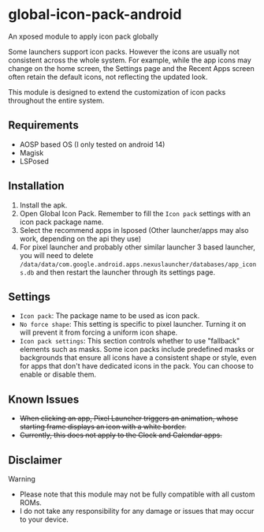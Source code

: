 # global-icon-pack-android
An xposed module to apply icon pack globally

Some launchers support icon packs. However the icons are usually not consistent across the whole system. For example, while the app icons may change on the home screen, the Settings page and the Recent Apps screen often retain the default icons, not reflecting the updated look.

This module is designed to extend the customization of icon packs throughout the entire system.

## Requirements
* AOSP based OS (I only tested on android 14)
* Magisk
* LSPosed

## Installation
1. Install the apk. 
2. Open Global Icon Pack. Remember to fill the `Icon pack` settings with an icon pack package name.
3. Select the recommend apps in lsposed (Other launcher/apps may also work, depending on the api they use)
4. For pixel launcher and probably other similar launcher 3 based launcher, you will need to delete `/data/data/com.google.android.apps.nexuslauncher/databases/app_icons.db` and then restart the launcher through its settings page.

## Settings
* `Icon pack`: The package name to be used as icon pack.
* `No force shape`: This setting is specific to pixel launcher. Turning it on will prevent it from forcing a uniform icon shape.
* `Icon pack settings`: This section controls whether to use "fallback" elements such as masks. Some icon packs include predefined masks or backgrounds that ensure all icons have a consistent shape or style, even for apps that don't have dedicated icons in the pack. You can choose to enable or disable them.

## Known Issues
* ~~When clicking an app, Pixel Launcher triggers an animation, whose starting frame displays an icon with a white border.~~
* ~~Currently, this does not apply to the Clock and Calendar apps.~~

## Disclaimer
> [!WARNING]
> * Please note that this module may not be fully compatible with all custom ROMs. 
> * I do not take any responsibility for any damage or issues that may occur to your device.